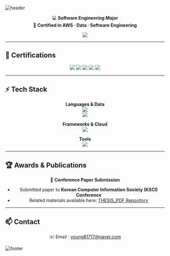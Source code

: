 <!-- Header -->
![header](https://capsule-render.vercel.app/api?type=waving&color=0:0F2027,50:203A43,100:2C5364&text=Juyoung%20Yun&animation=fadeIn&fontSize=32&fontAlignY=40&height=230)

<div align="center">

💻 <b>Software Engineering Major</b>  
🏅 <b>Certified in AWS · Data · Software Engineering</b>  

<img src="https://komarev.com/ghpvc/?username=juyoung&style=for-the-badge&color=0F2027" /> 

</div>

---

## 🏅 Certifications
<div align="center">

<img src="https://img.shields.io/badge/AWS%20Certified%20Solutions%20Architect%20–%20Associate-FF9900?style=for-the-badge&logo=amazonaws&logoColor=white" />  
<img src="https://img.shields.io/badge/Engineer%20Information%20Processing-0F2027?style=for-the-badge&logo=readthedocs&logoColor=white" />  
<img src="https://img.shields.io/badge/Big%20Data%20Analysis%20Engineer-2C5364?style=for-the-badge&logo=apachehadoop&logoColor=white" />  
<img src="https://img.shields.io/badge/SQLD-336791?style=for-the-badge&logo=postgresql&logoColor=white" />  
<img src="https://img.shields.io/badge/ADsP-5C2D91?style=for-the-badge&logo=databricks&logoColor=white" />  

</div>

---

## ⚡ Tech Stack
<div align="center">

**Languages & Data**  
<img src="https://skillicons.dev/icons?i=python,cpp,java,javascript,mysql" /><br/>
<img src="https://skillicons.dev/icons?i=pandas,numpy" />

**Frameworks & Cloud**  
<img src="https://skillicons.dev/icons?i=flask,svelte,aws,oracle" />

**Tools**  
<img src="https://skillicons.dev/icons?i=git,github,vscode,notion,jupyter" />

</div>

---

## 🏆 Awards & Publications
<div align="center">

📄 **Conference Paper Submission**  
- Submitted paper to **Korean Computer Information Society (KSCI) Conference**  
- Related materials available here: [THESIS_PDF Repository](https://github.com/helloju817/THESIS_PDF)

</div>

---

## 📫 Contact
<div align="center">

✉️ Email : young81717@naver.com  

</div>

<!-- Footer -->
![footer](https://capsule-render.vercel.app/api?section=footer&type=waving&color=0:0F2027,50:203A43,100:2C5364&height=100)
